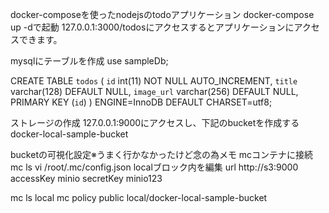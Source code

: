 docker-composeを使ったnodejsのtodoアプリケーション
docker-compose up -dで起動
127.0.0.1:3000/todosにアクセスするとアプリケーションにアクセスできます。

mysqlにテーブルを作成
use sampleDb;

CREATE TABLE `todos` (
  `id` int(11) NOT NULL AUTO_INCREMENT,
  `title` varchar(128) DEFAULT NULL,
  `image_url` varchar(256) DEFAULT NULL,
  PRIMARY KEY (`id`)
) ENGINE=InnoDB DEFAULT CHARSET=utf8;

ストレージの作成
127.0.0.1:9000にアクセスし、下記のbucketを作成する
docker-local-sample-bucket


bucketの可視化設定※うまく行かなかったけど念の為メモ
mcコンテナに接続
mc ls
vi /root/.mc/config.json
  localブロック内を編集
  url http://s3:9000
  accessKey minio
  secretKey minio123

mc ls local
mc policy public local/docker-local-sample-bucket

